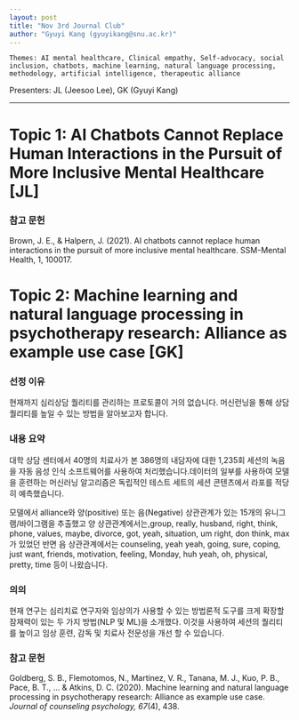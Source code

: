 ```yaml
---
layout: post
title: "Nov 3rd Journal Club"
author: "Gyuyi Kang (gyuyikang@snu.ac.kr)"
---
```


    Themes: AI mental healthcare, Clinical empathy, Self-advocacy, social inclusion, chatbots, machine learning, natural language processing, methodology, artificial intelligence, therapeutic alliance

Presenters: JL (Jeesoo Lee), GK (Gyuyi Kang) <br>

-----------------
# Topic 1: AI Chatbots Cannot Replace Human Interactions in the Pursuit of More Inclusive Mental Healthcare [JL]

### **참고 문헌**
Brown, J. E., & Halpern, J. (2021). AI chatbots cannot replace human interactions in the pursuit of more inclusive mental healthcare. SSM-Mental Health, 1, 100017.

# Topic 2: Machine learning and natural language processing in psychotherapy research: Alliance as example use case [GK]

### **선정 이유**
현재까지 심리상담 퀄리티를 관리하는 프로토콜이 거의 없습니다. 머신런닝을 통해 상담 퀄리티를 높일 수 있는 방법을 알아보고자 합니다. 
### **내용 요약**

대학 상담 센터에서 40명의 치료사가 본 386명의 내담자에 대한 1,235회 세션의 녹음을 자동 음성 인식 소프트웨어를
사용하여 처리했습니다.데이터의 일부를 사용하여 모델을 훈련하는 머신러닝 알고리즘은 독립적인 테스트 세트의 세션 
콘텐츠에서 라포를 적당히 예측했습니다.

 모델에서 alliance와 양(positive) 또는 음(Negative) 상관관계가 있는 15개의 유니그램/바이그램을
 추출했고 양 상관관계에서는,group, really, husband, right, think, phone, values, maybe,
 divorce, got, yeah, situation, um right, don think, max가 있었던 반면 음 상관관계에서는
counseling, yeah yeah, going, sure, coping, just want, friends, motivation,
feeling, Monday, huh yeah, oh, physical, pretty, time 등이 나왔습니다. 

### **의의**

현재 연구는 심리치료 연구자와 임상의가 사용할 수 있는 방법론적 도구를 크게 확장할 잠재력이 있는 두 가지
방법(NLP 및 ML)을 소개했다. 이것을 사용하여 세션의 퀄리티를 높이고 임상 훈련, 감독 및 치료사 전문성을
개선 할 수 있습니다. 
### **참고 문헌**

Goldberg, S. B., Flemotomos, N., Martinez, V. R., Tanana, M. J., Kuo, P. B., Pace, B. T., ... & Atkins, D. C. (2020). Machine learning and natural language processing in psychotherapy research: Alliance as example use case. *Journal of counseling psychology, 67*(4), 438.

